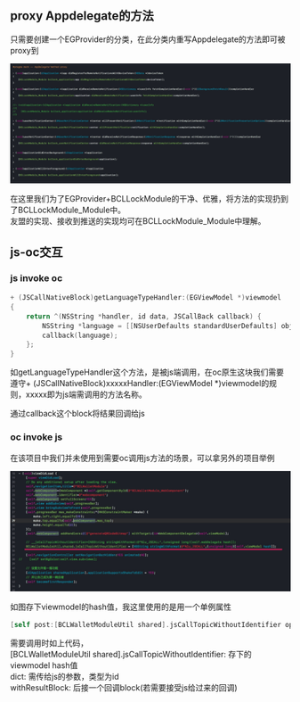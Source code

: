 ## proxy Appdelegate的方法

只需要创建一个EGProvider的分类，在此分类内重写Appdelegate的方法即可被proxy到

![avatar](../images/4.jpg)

在这里我们为了EGProvider+BCLLockModule的干净、优雅，将方法的实现扔到了BCLLockModule_Module中。</br>
友盟的实现、接收到推送的实现均可在BCLLockModule_Module中理解。

## js-oc交互

### js invoke oc

``` objective-c
+ (JSCallNativeBlock)getLanguageTypeHandler:(EGViewModel *)viewmodel
{
    return ^(NSString *handler, id data, JSCallBack callback) {
        NSString *language = [[NSUserDefaults standardUserDefaults] objectForKey:@"bcl_lock_language"];
        callback(language);
    };
}
```
如getLanguageTypeHandler这个方法，是被js端调用，在oc原生这块我们需要遵守+ (JSCallNativeBlock)xxxxxHandler:(EGViewModel *)viewmodel的规则，xxxxx即为js端需调用的方法名称。

通过callback这个block将结果回调给js

### oc invoke js

在该项目中我们并未使用到需要oc调用js方法的场景，可以拿另外的项目举例

![avatar](../images/5.jpg)

如图存下viewmodel的hash值，我这里使用的是用一个单例属性

``` objective-c
[self post:[BCLWalletModuleUtil shared].jsCallTopicWithoutIdentifier options:dict withResultBlock:nil];
```

需要调用时如上代码，</br>
[BCLWalletModuleUtil shared].jsCallTopicWithoutIdentifier: 存下的viewmodel hash值</br>
dict: 需传给js的参数，类型为id</br>
withResultBlock: 后接一个回调block(若需要接受js给过来的回调)
